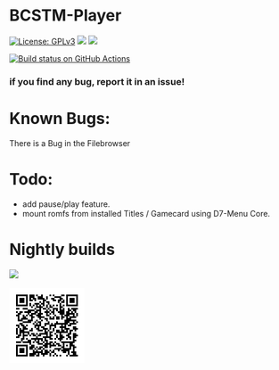 # BCSTM-Player 

<a href="https://github.com/NPI-D7/BCSTM-Player/blob/main/LICENSE"> <img height="22" src="https://img.shields.io/badge/License-GPLv3-informational.svg?style=for-the-badge" alt="License: GPLv3"></a> <img height="22" src="https://img.shields.io/github/downloads/NPI-D7/BCSTM-Player/total.svg?style=for-the-badge"> <a href="https://github.com/NPI-D7/BCSTM-Player/releases"><img height="22" src="https://img.shields.io/github/tag/NPI-D7/BCSTM-Player.svg?style=for-the-badge"/></a>&nbsp;

<a href="https://github.com/NPI-D7/BCSTM-Player/actions?query=workflow%3A%22Build+BCSTM-Player%22">
   <img src="https://img.shields.io/github/workflow/status/NPI-D7/BCSTM-Player/Build%20BCSTM-Player.svg?logo=github&style=for-the-badge" height="22" alt="Build status on GitHub Actions"></a>&nbsp;
 



 


 ### if you find any bug, report it in an issue!
# Known Bugs:
There is a Bug in the Filebrowser

# Todo:
- add pause/play feature.
- mount romfs from installed Titles / Gamecard using D7-Menu Core.

# Nightly builds


<a href="https://github.com/NPI-D7/nightlys/raw/master/builds/BCSTM-Player/BCSTM-Player.3dsx"> <img height ="22" src ="https://img.shields.io/badge/Download-3dsx-green?style=for-the-badge">



<img src="https://raw.githubusercontent.com/NPI-D7/nightlys/master/builds/BCSTM-Player/BCSTM-Player.png">
